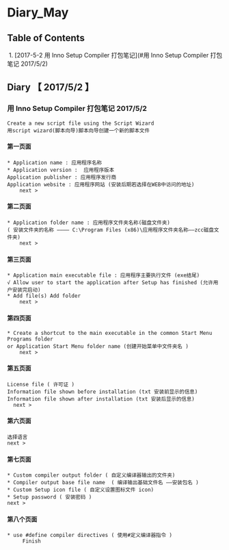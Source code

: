 # Diary_May
## Table of Contents
  1. [2017-5-2 用 Inno Setup Compiler 打包笔记](#用 Inno Setup Compiler 打包笔记 2017/5/2)
## Diary 【 2017/5/2 】  
### 用 Inno Setup Compiler 打包笔记 2017/5/2 
    Create a new script file using the Script Wizard  
    用script wizard(脚本向导)脚本向导创建一个新的脚本文件
#### 第一页面
    * Application name : 应用程序名称
    * Application version :  应用程序版本
    Application publisher : 应用程序发行商
    Application website : 应用程序网站 (安装后期若选择在WEB中访问的地址)
	    next >
#### 第二页面
    * Application folder name : 应用程序文件夹名称(磁盘文件夹)
    ( 安装文件夹的名称 ———— C:\Program Files (x86)\应用程序文件夹名称——zcc磁盘文件夹)
	    next >
#### 第三页面
    * Application main executable file : 应用程序主要执行文件 (exe结尾)
    √ Allow user to start the application after Setup has finished (允许用户安装完启动)
    * Add file(s) Add folder
 	    next >
####  第四页面
    * Create a shortcut to the main executable in the common Start Menu Programs folder 
    or Application Start Menu folder name (创建开始菜单中文件夹名 )
 	    next >
#### 第五页面
    License file ( 许可证 )
    Information file shown before installation (txt 安装前显示的信息)
    Information file shown after installation (txt 安装后显示的信息)
 	  next >
#### 第六页面
  	选择语言
  	next >
#### 第七页面
	* Custom compiler output folder ( 自定义编译器输出的文件夹)
	* Compiler output base file name  ( 编译输出基础文件名 ——安装包名 )
	* Custom Setup icon file ( 自定义设置图标文件 icon)
	* Setup password ( 安装密码 )
	next >
#### 第八个页面
    * use #define compiler directives ( 使用#定义编译器指令 )
  	     Finish 
 	
